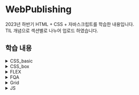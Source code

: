 # WebPublishing

2023년 하반기 HTML + CSS + 자바스크립트를 학습한 내용입니다.<br>
TIL 개념으로 섹션별로 나누어 업로드 하였습니다.<br>

## 학습 내용
<details><summary> CSS_basic </summary> 
  
  - 전체 선택자
  - 아이디 선택자
  - 클래스 선택자
  - 가상요소 선택자 before, after
  - 가상요소 선택자 nth-child
  - inner style
  - Font size 단위 em, px, rem
  - 부모와 자식요소, 상속
  - min-width/max-width로 반응형 웹 브라우저 동작 제어
  - 실제 css 적용 파일 분석
</details>    

<details><summary> CSS_box </summary> 

  - 박스모델
  - position
  - Lorem Ipsum
</details>

<details><summary> FLEX </summary> 
  - flex container
  - flex item
</details>

<details><summary> FQA </summary> 
</details>

<details><summary> Grid </summary> 
  - grid-container
  - grid-item
</details>

<details><summary> JS </summary> 
[변수]
- const
- var
  
</details>



